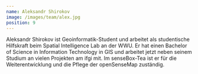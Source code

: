 ```yaml
---
name: Aleksandr Shirokov
image: /images/team/alex.jpg
position: 9
---
```

Aleksandr Shirokov ist Geoinformatik-Student und arbeitet als studentische Hilfskraft beim Spatial Intelligence Lab an der WWU. Er hat einen Bachelor of Science in Information Technology in GIS und arbeitet jetzt neben seinem Studium an vielen Projekten am ifgi mit. Im senseBox-Tea ist er für die Weiterentwicklung und die Pflege der openSenseMap zuständig.
